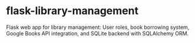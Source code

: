 # flask-library-management
Flask web app for library management: User roles, book borrowing system, Google Books API integration, and SQLite backend with SQLAlchemy ORM.
